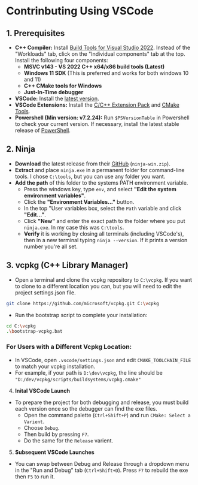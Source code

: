 # Contrinbuting Using VSCode
## 1. **Prerequisites**
* **C++ Compiler:** Install [Build Tools for Visual Studio 2022](https://visualstudio.microsoft.com/downloads/#build-tools-for-visual-studio-2022). Instead of the "Workloads" tab, click on the "Individual components" tab at the top. Install the following four components:
    * **MSVC v143 - VS 2022 C++ x64/x86 build tools (Latest)**
    * **Windows 11 SDK** (This is preferred and works for both windows 10 and 11)
    * **C++ CMake tools for Windows**
    * **Just-In-Time debugger**
* **VSCode:** Install the [latest version](https://code.visualstudio.com/download).
* **VSCode Extensions:** Install the [C/C++ Extension Pack](https://marketplace.visualstudio.com/items?itemName=ms-vscode.cpptools-extension-pack) and [CMake Tools](https://marketplace.visualstudio.com/items?itemName=ms-vscode.cmake-tools).
* **Powershell (Min version: v7.2.24):** Run `$PSVersionTable` in Powershell to check your current version. If necessary, install the latest stable release of [PowerShell](https://github.com/PowerShell/PowerShell/releases).
## 2. **Ninja**
* **Download** the latest release from their [GitHub](https://github.com/ninja-build/ninja/releases/tag/v1.12.1) (`ninja-win.zip`).
* **Extract** and place `ninja.exe` in a permanent folder for command-line tools. I chose `C:\tools`, but you can use any folder you want. 
* **Add the path** of this folder to the systems PATH environment variable.
    * Press the windows key, type `env`, and select **"Edit the system environment variables"**.
    * Click the **"Environment Variables..."** button.
    * In the top "User variables box, select the `Path` variable and click **"Edit..."**.
    * Click **"New"** and enter the exact path to the folder where you put `ninja.exe`. In my case this was `C:\tools`.
    * **Verify** it is working by closing all terminals (including VSCode's), then in a new terminal typing `ninja --version`. If it prints a version number you're all set.
## 3. **vcpkg (C++ Library Manager)**
* Open a terminal and clone the vcpkg repository to `C:\vcpkg`. If you want to clone to a different location you can, but you will need to edit the project settings.json file.
```bash
git clone https://github.com/microsoft/vcpkg.git C:\vcpkg
```
* Run the bootstrap script to complete your installation:
```bash
cd C:\vcpkg
.\bootstrap-vcpkg.bat
```
### **For Users with a Different Vcpkg Location:**
* In VSCode, open `.vscode/settings.json` and edit `CMAKE_TOOLCHAIN_FILE` to match your vcpkg installation.
* For example, if your path is `D:\dev\vcpkg`, the line should be `"D:/dev/vcpkg/scripts/buildsystems/vcpkg.cmake"`
4. **Inital VSCode Launch**
* To prepare the project for both debugging and release, you must build each version once so the debugger can find the exe files.
    * Open the command palette (`Ctrl+Shift+P`) and run `CMake: Select a Varient`.
    * Choose `Debug`.
    * Then build by pressing `F7`.
    * Do the same for the `Release` varient.
5. **Subsequent VSCode Launches**
* You can swap between Debug and Release through a dropdown menu in the "Run and Debug" tab (`Ctrl+Shift+D`). Press `F7` to rebuild the exe then `F5` to run it.